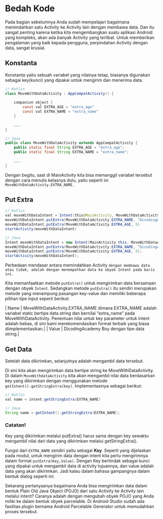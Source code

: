 # Bedah Kode
Pada bagian sebelumnya Anda sudah mempelajari bagaimana memindahkan satu Activity ke Activity lain dengan membawa data. Dan itu sangat penting karena ketika kita mengembangkan suatu aplikasi Android yang kompleks, akan ada banyak Activity yang terlibat. Untuk memberikan pengalaman yang baik kepada pengguna, perpindahan Activity dengan data, sangat krusial.

## Konstanta
Konstanta yaitu sebuah variabel yang nilainya tetap, biasanya digunakan sebagai key(kunci) yang dipakai untuk mengirim dan menerima data.

```java
// Kotlin
class MoveWithDataActivity : AppCompatActivity() {
 
    companion object {
        const val EXTRA_AGE = "extra_age"
        const val EXTRA_NAME = "extra_name"
    }
 
    ...
}

// Java
public class MoveWithDataActivity extends AppCompatActivity {
    public static final String EXTRA_AGE = "extra_age";
    public static final String EXTRA_NAME = "extra_name";
 
    ...
}
```

Dengan begitu, saat di MainActivity kita bisa memanggil variabel tersebut dengan cara menulis kelasnya dulu, yaitu seperti ini `MoveWithDataActivity.EXTRA_NAME.`

## Put Extra
```java
// Kotlin
val moveWithDataIntent = Intent(this@MainActivity, MoveWithDataActivity::class.java)
moveWithDataIntent.putExtra(MoveWithDataActivity.EXTRA_NAME, "DicodingAcademy Boy")
moveWithDataIntent.putExtra(MoveWithDataActivity.EXTRA_AGE, 5)
startActivity(moveWithDataIntent)

// Java
Intent moveWithDataIntent = new Intent(MainActivity.this, MoveWithDataActivity.class);
moveWithDataIntent.putExtra(MoveWithDataActivity.EXTRA_NAME, "DicodingAcademy Boy");
moveWithDataIntent.putExtra(MoveWithDataActivity.EXTRA_AGE, 5);
startActivity(moveWithDataIntent);

```

Perbedaan mendasar antara memindahkan Activity `dengan membawa data atau tidak, adalah dengan menempatkan data ke obyek Intent pada baris ini.`

Kita memanfaatkan metode `putExtra()` untuk mengirimkan data bersamaan dengan obyek `Intent`. Sedangkan metode `putExtra()` itu sendiri merupakan metode yang menampung pasangan key-value dan memiliki beberapa pilihan tipe input seperti berikut:

| Name  | MoveWithDataActivity.EXTRA_NAME dimana EXTRA_NAME adalah variabel static bertipe data string dan bernilai “extra_name” pada MoveWithDataActivity. Penentuan nilai untuk key parameter untuk intent adalah bebas, di sini kami merekomendasikan format terbaik yang biasa diimplementasikan.|
| Value | DicodingAcademy Boy dengan tipe data string.|

## Get Data
Setelah data dikirimkan, selanjutnya adalah mengambil data tersebut. 

Di sini kita akan mengirimkan data bertipe string ke MoveWithDataActivity. Di dalam `MoveWithdataActivity` kita akan mengambil nilai data berdasarkan key yang dikirimkan dengan menggunakan metode `getIntent().getStringExtra(key)`. Implementasinya sebagai berikut:

```java
// Kotlin
val name = intent.getStringExtra(EXTRA_NAME)

// Java
String name = getIntent().getStringExtra(EXTRA_NAME);
```
### Catatan!
Key yang dikirimkan melalui putExtra() harus sama dengan key sewaktu mengambil nilai dari data yang dikirimkan melalui getStringExtra().

Fungsi dari `EXTRA_NAME` sendiri yaitu sebagai **Key**. Seperti yang dijelaskan pada modul, untuk mengirim data dengan intent kita perlu mengirimnya dalam format `putExtra(Key,Value)`. Dengan Key bertindak sebagai kunci yang dipakai untuk mengambil data di activity tujuannya, dan value adalah data yang akan dikirimkan. Jadi kalau dalam bahasa gampangnya dalam bentuk dialog seperti ini:

Sekarang pertanyaanya bagaimana Anda bisa mengirimkan data dalam bentuk Plain Old Java Object (POJO) dari satu Activity ke Activity lain melalui intent? Caranya adalah dengan mengubah obyek POJO yang Anda miliki ke dalam bentuk obyek parcelable. Di Android Studio sudah ada fasilitas plugin bernama Android Parcelable Generator untuk memudahkan proses tersebut.